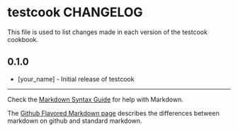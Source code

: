 testcook CHANGELOG
==================

This file is used to list changes made in each version of the testcook cookbook.

0.1.0
-----
- [your_name] - Initial release of testcook

- - -
Check the [Markdown Syntax Guide](http://daringfireball.net/projects/markdown/syntax) for help with Markdown.

The [Github Flavored Markdown page](http://github.github.com/github-flavored-markdown/) describes the differences between markdown on github and standard markdown.
